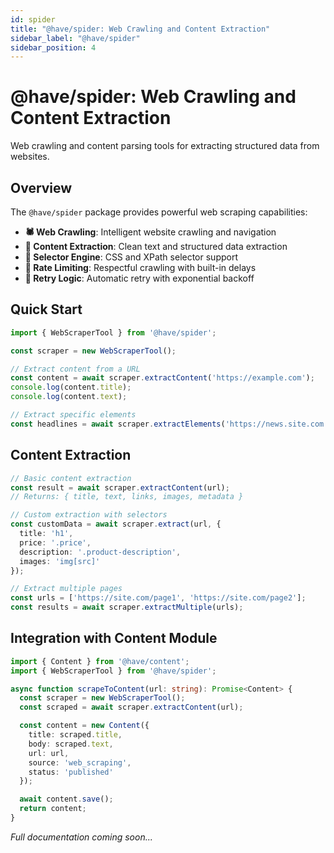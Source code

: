 ```yaml
---
id: spider
title: "@have/spider: Web Crawling and Content Extraction"
sidebar_label: "@have/spider"
sidebar_position: 4
---
```


# @have/spider: Web Crawling and Content Extraction

Web crawling and content parsing tools for extracting structured data from websites.

## Overview

The `@have/spider` package provides powerful web scraping capabilities:

- **🕷️ Web Crawling**: Intelligent website crawling and navigation
- **📄 Content Extraction**: Clean text and structured data extraction
- **🎯 Selector Engine**: CSS and XPath selector support
- **🚦 Rate Limiting**: Respectful crawling with built-in delays
- **🔄 Retry Logic**: Automatic retry with exponential backoff

## Quick Start

```typescript
import { WebScraperTool } from '@have/spider';

const scraper = new WebScraperTool();

// Extract content from a URL
const content = await scraper.extractContent('https://example.com');
console.log(content.title);
console.log(content.text);

// Extract specific elements
const headlines = await scraper.extractElements('https://news.site.com', 'h2.headline');
```

## Content Extraction

```typescript
// Basic content extraction
const result = await scraper.extractContent(url);
// Returns: { title, text, links, images, metadata }

// Custom extraction with selectors
const customData = await scraper.extract(url, {
  title: 'h1',
  price: '.price',
  description: '.product-description',
  images: 'img[src]'
});

// Extract multiple pages
const urls = ['https://site.com/page1', 'https://site.com/page2'];
const results = await scraper.extractMultiple(urls);
```

## Integration with Content Module

```typescript
import { Content } from '@have/content';
import { WebScraperTool } from '@have/spider';

async function scrapeToContent(url: string): Promise<Content> {
  const scraper = new WebScraperTool();
  const scraped = await scraper.extractContent(url);

  const content = new Content({
    title: scraped.title,
    body: scraped.text,
    url: url,
    source: 'web_scraping',
    status: 'published'
  });

  await content.save();
  return content;
}
```

*Full documentation coming soon...*